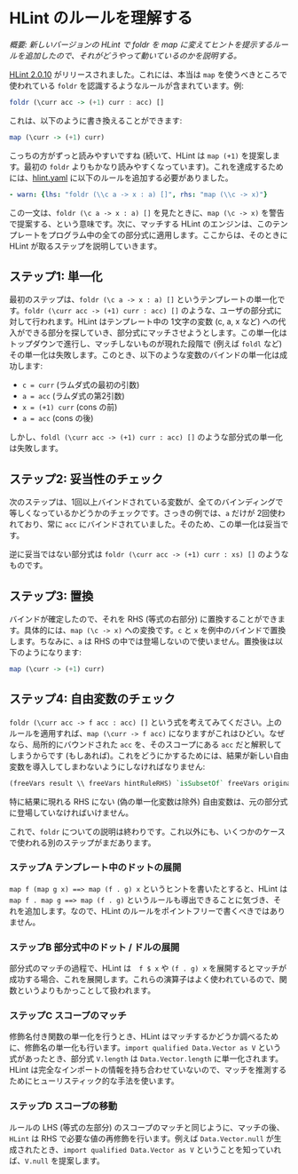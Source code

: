 # HLint のルールを理解する

*概要: 新しいバージョンの HLint で foldr を map に変えてヒントを提示するルールを追加したので、それがどうやって動いているのかを説明する。*

[HLint 2.0.10](https://hackage.haskell.org/package/hlint-2.0.10) がリリースされました。これには、本当は `map` を使うべきところで使われている `foldr` を認識するようなルールが含まれています。例:

```haskell
foldr (\curr acc -> (+1) curr : acc) []
```

これは、以下のように書き換えることができます:

```haskell
map (\curr -> (+1) curr)
```

こっちの方がずっと読みやすいですね (続いて、HLint は `map (+1)` を提案します。最初の `foldr` よりもかなり読みやすくなっています)。これを達成するためには、[hlint.yaml](https://github.com/ndmitchell/hlint/blob/master/data/hlint.yaml) に以下のルールを追加する必要がありました。

```yaml
- warn: {lhs: "foldr (\\c a -> x : a) []", rhs: "map (\\c -> x)"}
```

この一文は、`foldr (\c a -> x : a) []` を見たときに、`map (\c -> x)` を警告で提案する、という意味です。次に、マッチする HLint のエンジンは、このテンプレートをプログラム中の全ての部分式に適用します。ここからは、そのときに HLint が取るステップを説明していきます。

## ステップ1: 単一化
最初のステップは、`foldr (\c a -> x : a) []` というテンプレートの単一化です。`foldr (\curr acc -> (+1) curr : acc) []` のような、ユーザの部分式に対して行われます。HLint はテンプレート中の 1文字の変数 (c, a, x など) への代入ができる部分を探していき、部分式にマッチさせようとします。この単一化はトップダウンで進行し、マッチしないものが現れた段階で (例えば `foldl` など) その単一化は失敗します。このとき、以下のような変数のバインドの単一化は成功します:

* `c = curr` (ラムダ式の最初の引数)
* `a = acc` (ラムダ式の第2引数)
* `x = (+1) curr` (cons の前)
* `a = acc` (cons の後)

しかし、`foldl (\curr acc -> (+1) curr : acc) []` のような部分式の単一化は失敗します。

## ステップ2: 妥当性のチェック
次のステップは、1回以上バインドされている変数が、全てのバインディングで等しくなっているかどうかのチェックです。さっきの例では、`a` だけが 2回使われており、常に `acc` にバインドされていました。そのため、この単一化は妥当です。

逆に妥当ではない部分式は `foldr (\curr acc -> (+1) curr : xs) []` のようなものです。

## ステップ3: 置換
バインドが確定したので、それを RHS (等式の右部分) に置換することができます。具体的には、`map (\c -> x)` への変換です。`c` と `x` を例中のバインドで置換します。ちなみに、`a` は RHS の中では登場しないので使いません。置換後は以下のようになります:

```haskell
map (\curr -> (+1) curr)
```

## ステップ4: 自由変数のチェック
`foldr (\curr acc -> f acc : acc) []` という式を考えてみてください。上のルールを適用すれば、`map (\curr -> f acc)` になりますがこれはひどい。なぜなら、局所的にバウンドされた `acc` を、そのスコープにある `acc` だと解釈してしまうからです (もしあれば)。これをどうにかするためには、結果が新しい自由変数を導入してしまわないようにしなければなりません:

```haskell
(freeVars result \\ freeVars hintRuleRHS) `isSubsetOf` freeVars original
```

特に結果に現れる RHS にない (偽の単一化変数は除外) 自由変数は、元の部分式に登場していなければいけません。

これで、`foldr` についての説明は終わりです。これ以外にも、いくつかのケースで使われる別のステップがまだあります。

### ステップA テンプレート中のドットの展開
`map f (map g x) ==> map (f . g) x` というヒントを書いたとすると、HLint は `map f . map g ==> map (f . g)` というルールも導出できることに気づき、それを追加します。なので、HLint のルールをポイントフリーで書くべきではありません。

### ステップB 部分式中のドット / ドルの展開
部分式のマッチの過程で、HLint は　`f $ x` や `(f . g) x` を展開するとマッチが成功する場合、これを展開します。これらの演算子はよく使われているので、関数というよりもかっことして扱われます。

### ステップC スコープのマッチ
修飾名付き関数の単一化を行うとき、HLint はマッチするかどうか調べるために、修飾名の単一化も行います。`import qualified Data.Vector as V` という式があったとき、部分式 `V.length` は `Data.Vector.length` に単一化されます。HLint は完全なインポートの情報を持ち合わせていないので、マッチを推測するためにヒューリスティック的な手法を使います。

### ステップD スコープの移動
ルールの LHS (等式の左部分) のスコープのマッチと同じように、マッチの後、`HLint` は RHS で必要な値の再修飾を行います。例えば `Data.Vector.null` が生成されたとき、`import qualified Data.Vector as V` ということを知っていれば、`V.null` を提案します。
